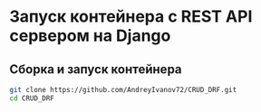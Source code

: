 # Запуск контейнера с REST API сервером на Django

## Сборка и запуск контейнера

```bash
git clone https://github.com/AndreyIvanov72/CRUD_DRF.git
cd CRUD_DRF
